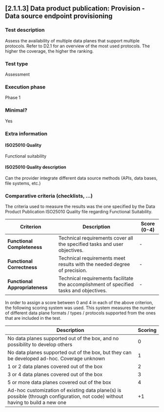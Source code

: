 
## [2.1.1.3] Data product publication: Provision - Data source endpoint provisioning
 
### Test description
Assess the availability of multiple data planes that support multiple protocols. Refer to D2.1 for an overview of the most used protocols. The higher the coverage, the higher the ranking.
 
### Test type
Assessment
 
### Execution phase
Phase 1
 
### Minimal?
Yes
 
### Extra information
#### ISO25010 Quality
Functional suitability
#### ISO25010 Quality description
Can the provider integrate different data source methods (APIs, data bases, file systems, etc.)

### Comparative criteria (checklists, ...)
The criteria used to measure the results was the one specified by the Data Product Publication ISO25010 Quality file regarding Functional Suitability.


| **Criterion**                | **Description**                                                                                     | **Score (0-4)** |
|------------------------------|-----------------------------------------------------------------------------------------------------|-----------------|
| **Functional Completeness**   | Technical requirements cover all the specified tasks and user objectives.                          | -              |
| **Functional Correctness**    | Technical requirements meet results with the needed degree of precision.                           | -              |
| **Functional Appropriateness**| Technical requirements facilitate the accomplishment of specified tasks and objectives.            | -           |

In order to assign a score between 0 and 4 in each of the above criterion, the following scoring system was used. This system measures the number of different data plane formats / types / protocols supported from the ones that are included in the test.

Description | Scoring
-- | --
No data planes supported out of the box, and no possibility to develop others | 0
No data planes supported out of the box, but they can be developed ad-hoc. Coverage unknown | 1
1 or 2 data planes covered out of the box | 2
3 or 4 data planes covered out of the box | 3
5 or more data planes covered out of the box | 4
Ad-hoc customization of existing data plane(s) is possible (through configuration, not code) without having to build a new one | +1
    
